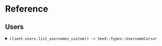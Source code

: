 # Reference
## Users
<details><summary><code>client.users.list_usernames_custom() -> Seed::Types::UsernameCursor</code></summary>
<dl>
<dd>

#### 🔌 Usage

<dl>
<dd>

<dl>
<dd>

```ruby
client.users.list_usernames_custom({
  startingAfter:'starting_after'
});
```
</dd>
</dl>
</dd>
</dl>

#### ⚙️ Parameters

<dl>
<dd>

<dl>
<dd>

**startingAfter:** `String` 

The cursor used for pagination in order to fetch
the next page of results.
    
</dd>
</dl>
</dd>
</dl>


</dd>
</dl>
</details>
